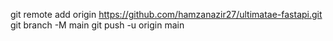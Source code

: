 git remote add origin https://github.com/hamzanazir27/ultimatae-fastapi.git
git branch -M main
git push -u origin main
